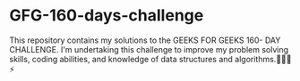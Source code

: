 # GFG-160-days-challenge
This repository contains my solutions to the GEEKS FOR GEEKS 160- DAY CHALLENGE. I'm undertaking this challenge to improve my problem solving skills, coding abilities, and knowledge of data structures and algorithms.👩🏻‍💻⚡
